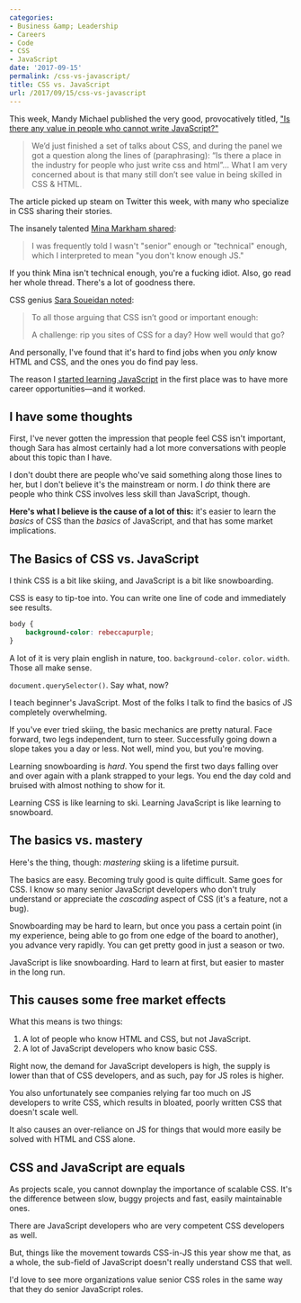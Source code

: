 ```yaml
---
categories:
- Business &amp; Leadership
- Careers
- Code
- CSS
- JavaScript
date: '2017-09-15'
permalink: /css-vs-javascript/
title: CSS vs. JavaScript
url: /2017/09/15/css-vs-javascript
---
```


This week, Mandy Michael published the very good, provocatively titled, ["Is there any value in people who cannot write JavaScript?"](https://medium.com/@mandy.michael/is-there-any-value-in-people-who-cannot-write-javascript-d0a66b16de06)

> We’d just finished a set of talks about CSS, and during the panel we got a question along the lines of (paraphrasing): “Is there a place in the industry for people who just write css and html”... What I am very concerned about is that many still don’t see value in being skilled in CSS & HTML.

The article picked up steam on Twitter this week, with many who specialize in CSS sharing their stories.

The insanely talented [Mina Markham shared](https://twitter.com/MinaMarkham/status/908362237064077312):

> I was frequently told I wasn't "senior" enough or "technical" enough, which I interpreted to mean "you don't know enough JS."

If you think Mina isn't technical enough, you're a fucking idiot. Also, go read her whole thread. There's a lot of goodness there.

CSS genius [Sara Soueidan noted](https://twitter.com/SaraSoueidan/status/908604451275071488):

> To all those arguing that CSS isn’t good or important enough:
>
> A challenge: rip you sites of CSS for a day? How well would that go?

And personally, I've found that it's hard to find jobs when you *only* know HTML and CSS, and the ones you do find pay less.

The reason I [started learning JavaScript](/guides) in the first place was to have more career opportunities&mdash;and it worked.

## I have some thoughts

First, I've never gotten the impression that people feel CSS isn't important, though Sara has almost certainly had a lot more conversations with people about this topic than I have.

I don't doubt there are people who've said something along those lines to her, but I don't believe it's the mainstream or norm. I *do* think there are people who think CSS involves less skill than JavaScript, though.

**Here's what I believe is the cause of a lot of this:** it's easier to learn the *basics* of CSS than the *basics* of JavaScript, and that has some market implications.

## The Basics of CSS vs. JavaScript

I think CSS is a bit like skiing, and JavaScript is a bit like snowboarding.

CSS is easy to tip-toe into. You can write one line of code and immediately see results.

```css
body {
    background-color: rebeccapurple;
}
```

A lot of it is very plain english in nature, too. `background-color`. `color`. `width`. Those all make sense.

`document.querySelector()`. Say what, now?

I teach beginner's JavaScript. Most of the folks I talk to find the basics of JS completely overwhelming.

If you've ever tried skiing, the basic mechanics are pretty natural. Face forward, two legs independent, turn to steer. Successfully going down a slope takes you a day or less. Not well, mind you, but you're moving.

Learning snowboarding is *hard*. You spend the first two days falling over and over again with a plank strapped to your legs. You end the day cold and bruised with almost nothing to show for it.

Learning CSS is like learning to ski. Learning JavaScript is like learning to snowboard.

## The basics vs. mastery

Here's the thing, though: *mastering* skiing is a lifetime pursuit.

The basics are easy. Becoming truly good is quite difficult. Same goes for CSS. I know so many senior JavaScript developers who don't truly understand or appreciate the *cascading* aspect of CSS (it's a feature, not a bug).

Snowboarding may be hard to learn, but once you pass a certain point (in my experience, being able to go from one edge of the board to another), you advance very rapidly. You can get pretty good in just a season or two.

JavaScript is like snowboarding. Hard to learn at first, but easier to master in the long run.

## This causes some free market effects

What this means is two things:

1. A lot of people who know HTML and CSS, but not JavaScript.
2. A lot of JavaScript developers who know basic CSS.

Right now, the demand for JavaScript developers is high, the supply is lower than that of CSS developers, and as such, pay for JS roles is higher.

You also unfortunately see companies relying far too much on JS developers to write CSS, which results in bloated, poorly written CSS that doesn't scale well.

It also causes an over-reliance on JS for things that would more easily be solved with HTML and CSS alone.

## CSS and JavaScript are equals

As projects scale, you cannot downplay the importance of scalable CSS. It's the difference between slow, buggy projects and fast, easily maintainable ones.

There are JavaScript developers who are very competent CSS developers as well.

But, things like the movement towards CSS-in-JS this year show me that, as a whole, the sub-field of JavaScript doesn't really understand CSS that well.

I'd love to see more organizations value senior CSS roles in the same way that they do senior JavaScript roles.
